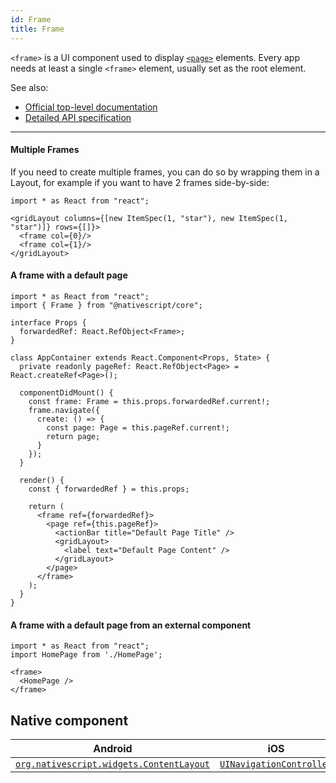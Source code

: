 ```yaml
---
id: Frame
title: Frame
---
```

<!-- contributors: [shirakaba, rigor789, PieterHartzer] -->

`<frame>` is a UI component used to display [`<page>`](/en/docs/elements/components/page) elements. Every app needs at least a single `<frame>`  element, usually set as the root element.

See also:

* [Official top-level documentation](https://docs.nativescript.org/ui/components/frame)
* [Detailed API specification](https://docs.nativescript.org/api-reference/classes/_ui_frame_.frame)

---

#### Multiple Frames

If you need to create multiple frames, you can do so by wrapping them in a Layout, for example if you want to have 2 frames side-by-side:

```tsx
import * as React from "react";

<gridLayout columns={[new ItemSpec(1, "star"), new ItemSpec(1, "star")]} rows={[]}>
  <frame col={0}/>
  <frame col={1}/>
</gridLayout>
```

#### A frame with a default page

```tsx
import * as React from "react";
import { Frame } from "@nativescript/core";

interface Props {
  forwardedRef: React.RefObject<Frame>;
}

class AppContainer extends React.Component<Props, State> {
  private readonly pageRef: React.RefObject<Page> = React.createRef<Page>();

  componentDidMount() {
    const frame: Frame = this.props.forwardedRef.current!;
    frame.navigate({
      create: () => {
        const page: Page = this.pageRef.current!;
        return page;
      }
    });
  }

  render() {
    const { forwardedRef } = this.props;

    return (
      <frame ref={forwardedRef}>
        <page ref={this.pageRef}>
          <actionBar title="Default Page Title" />
          <gridLayout>
            <label text="Default Page Content" />
          </gridLayout>
        </page>
      </frame>
    );
  }
}
```

#### A frame with a default page from an external component

```tsx
import * as React from "react";
import HomePage from './HomePage';

<frame>
  <HomePage />
</frame>
```

## Native component

| Android | iOS |
|---------|-----|
| [`org.nativescript.widgets.ContentLayout`](https://github.com/NativeScript/tns-core-modules-widgets/blob/master/android/widgets/src/main/java/org/nativescript/widgets/ContentLayout.java) | [`UINavigationController`](https://developer.apple.com/documentation/uikit/uinavigationcontroller)
